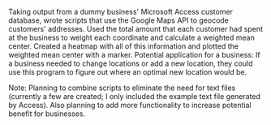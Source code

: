 Taking output from a dummy business' Microsoft Access customer database, wrote scripts that use the Google Maps API to geocode customers' addresses. Used the total amount that each customer had spent at the business to weight each coordinate and calculate a weighted mean center. Created a heatmap with all of this information and plotted the weighted mean center with a marker. Potential application for a business: If a business needed to change locations or add a new location, they could use this program to figure out where an optimal new location would be.

Note: Planning to combine scripts to eliminate the need for text files (currently a few are created; I only included the example text file generated by Access). Also planning to add more functionality to increase potential benefit for businesses.
